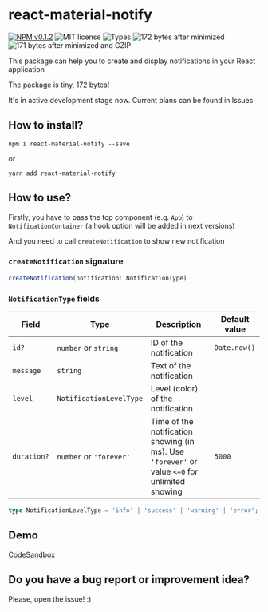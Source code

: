 # react-material-notify

[![NPM v0.1.2](https://badgen.net/npm/v/react-material-notify?cache=600)](https://www.npmjs.com/package/react-material-notify)
![MIT license](https://badgen.net/npm/license/react-material-notify?cache=86400)
![Types](https://badgen.net/npm/types/react-material-notify?cache=600)
![172 bytes after minimized](https://badgen.net/bundlephobia/min/react-material-notify?color=green&cache=600)
![171 bytes after minimized and GZIP](https://badgen.net/bundlephobia/minzip/react-material-notify?color=green&cache=600)

This package can help you to create and display notifications in your React application

The package is tiny, 172 bytes!

It's in active development stage now. Current plans can be found in Issues

## How to install?
```
npm i react-material-notify --save
```
or
```
yarn add react-material-notify
```

## How to use?
Firstly, you have to pass the top component (e.g. `App`) to `NotificationContainer`
(a hook option will be added in next versions)

And you need to call `createNotification` to show new notification

### `createNotification` signature

```ts
createNotification(notification: NotificationType)
```

### `NotificationType` fields
| Field | Type | Description | Default value |
|-------|------|-------------|-----------------------|
| `id?`      | `number` or `string`      | ID of the notification            | `Date.now()`  |
| `message`  | `string`                  | Text of the notification          |               |
| `level`    | `NotificationLevelType`   | Level (color) of the notification |               |
| `duration?`| `number` or `'forever'`   | Time of the notification showing (in ms). Use `'forever'` or value `<=0` for unlimited showing  | `5000`        |

```ts
type NotificationLevelType = 'info' | 'success' | 'warning' | 'error';
```

## Demo
[CodeSandbox](https://codesandbox.io/s/react-material-notify-demo-c1fkh)

## Do you have a bug report or improvement idea?
Please, open the issue! :)
